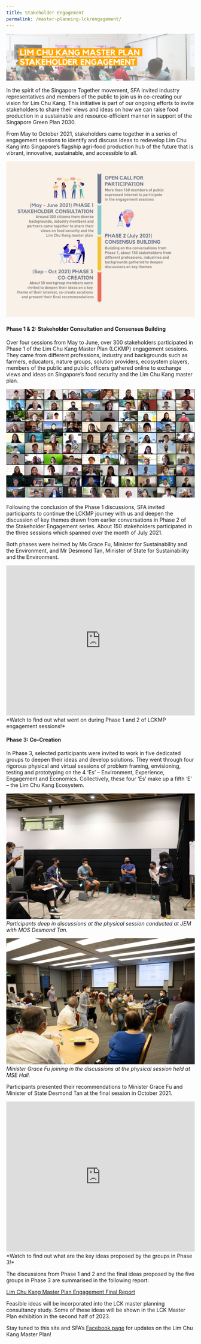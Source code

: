 ```yaml
---
title: Stakeholder Engagement
permalink: /master-planning-lck/engagement/
---
```

![Alt text for image on Isomer site](/images/Stakeholder%20Engagement.png)

In the spirit of the Singapore Together movement, SFA invited industry representatives and members of the public to join us in co-creating our vision for Lim Chu Kang. This initiative is part of our ongoing efforts to invite stakeholders to share their views and ideas on how we can raise food production in a sustainable and resource-efficient manner in support of the Singapore Green Plan 2030.

From May to October 2021, stakeholders came together in a series of engagement sessions to identify and discuss ideas to redevelop Lim Chu Kang into Singapore’s flagship agri-food production hub of the future that is vibrant, innovative, sustainable, and accessible to all.

![Lim Chu Kang stakeholder engagement roadmap](/images/lckmp%20roadmap%20resized.jpg)

#### **Phase 1 & 2: Stakeholder Consultation and Consensus Building**

Over four sessions from May to June, over 300 stakeholders participated in Phase 1 of the Lim Chu Kang Master Plan (LCKMP) engagement sessions.  They came from different professions, industry and backgrounds such as farmers, educators, nature groups, solution providers, ecosystem players, members of the public and public officers gathered online to exchange views and ideas on Singapore’s food security and the Lim Chu Kang master plan.
 
![A virtual Lim Chu Kang Master Plan engagement session](/images/Virtual%20LCKMP%20engagement%20session.jpg)
 
Following the conclusion of the Phase 1 discussions, SFA invited participants to continue the LCKMP journey with us and deepen the discussion of key themes drawn from earlier conversations in Phase 2 of the Stakeholder Engagement series.  About 150 stakeholders participated in the three sessions which spanned over the month of July 2021.

Both phases were helmed by Ms Grace Fu, Minister for Sustainability and the Environment, and Mr Desmond Tan, Minister of State for Sustainability and the Environment.
 
<iframe width="100%" height="400" src="https://www.youtube.com/embed/LsTPwKmvkvw" title="YouTube video player" frameborder="0" allow="accelerometer; autoplay; clipboard-write; encrypted-media; gyroscope; picture-in-picture" allowfullscreen></iframe> *Watch to find out what went on during Phase 1 and 2 of LCKMP engagement sessions!*

#### **Phase 3: Co-Creation**

In Phase 3, selected participants were invited to work in five dedicated groups to deepen their ideas and develop solutions.  They went through four rigorous physical and virtual sessions of problem framing, envisioning, testing and prototyping on the 4 ‘Es’ – Environment, Experience, Engagement and Economics.  Collectively, these four ‘Es’ make up a fifth ‘E’ – the Lim Chu Kang Ecosystem.

![A discussion session on the Lim Chu Kang Master Plan](/images/Discussion%20session%20at%20JEM.jpg)
*Participants deep in discussions at the physical session conducted at JEM with MOS Desmond Tan.*

![An engagement session with Minister Grace Fu on the Lim Chu Kang Master Plan](/images/LCKMP%20engagement%20with%20Minister%20Grace%20Fu.jpg)
*Minister Grace Fu joining in the discussions at the physical session held at MSE Hall.*

Participants presented their recommendations to Minister Grace Fu and Minister of State Desmond Tan at the final session in October 2021.    

<iframe width="100%" height="400" src="https://www.youtube.com/embed/MyaiYQEXr7U" title="YouTube video player" frameborder="0" allow="accelerometer; autoplay; clipboard-write; encrypted-media; gyroscope; picture-in-picture" allowfullscreen></iframe> *Watch to find out what are the key ideas proposed by the groups in Phase 3!*

The discussions from Phase 1 and 2 and the final ideas proposed by the five groups in Phase 3 are summarised in the following report:

[Lim Chu Kang Master Plan Engagement Final Report](/files/Final%20Report%20for%20LCKMP%20Engagement.pdf)

Feasible ideas will be incorporated into the LCK master planning consultancy study. Some of these ideas will be shown in the LCK Master Plan exhibition in the second half of 2023.

Stay tuned to this site and SFA’s [Facebook page](https://www.facebook.com/SGFoodAgency/) for updates on the Lim Chu Kang Master Plan!